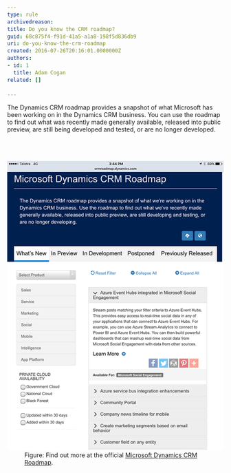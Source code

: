 ```yaml
---
type: rule
archivedreason: 
title: Do you know the CRM roadmap?
guid: 68c875f4-f91d-41a5-a1a8-198f5d836db9
uri: do-you-know-the-crm-roadmap
created: 2016-07-26T20:16:01.0000000Z
authors:
- id: 1
  title: Adam Cogan
related: []

---
```



​​​The Dynamics CRM roadmap provides a snapshot of what Microsoft has been working on in the Dynamics CRM business. You can use the roadmap to find out what was recently made generally available, released into public preview, are still being developed and tested, or are no longer developed.<br>
<br><excerpt class='endintro'></excerpt><br>
<dl class="image">​​<dt><img src="image1.PNG" alt="image1.PNG" /></dt><dd>Figure: Find ​out more at the official <a href="http://crmroadmap.dynamics.com/" target="_blank">Microsoft Dynamics CRM Roadmap​</a>.​​</dd></dl>


